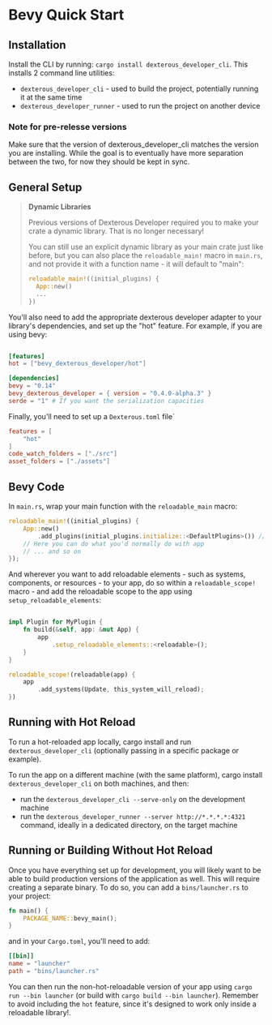 # Bevy Quick Start

## Installation

Install the CLI by running: ```cargo install dexterous_developer_cli```. This installs 2 command line utilities:

- `dexterous_developer_cli` - used to build the project, potentially running it at the same time
- `dexterous_developer_runner` - used to run the project on another device

### Note for pre-relesse versions

Make sure that the version of dexterous_developer_cli matches the version you are installing. While the goal is to eventually have more separation between the two, for now they should be kept in sync.

## General Setup

> **Dynamic Libraries**
>
> Previous versions of Dexterous Developer required you to make your crate a dynamic library. That is no longer necessary!
>
> You can still use an explicit dynamic library as your main crate just like before, but you can also place the `reloadable_main!` macro in `main.rs`, and not provide it with a function name - it will default to "main":
>
> ```rust
> reloadable_main!((initial_plugins) {
>   App::new()
>   ...
> })
> ```

You'll also need to add the appropriate dexterous developer adapter to your library's dependencies, and set up the "hot" feature. For example, if you are using bevy:

```toml

[features]
hot = ["bevy_dexterous_developer/hot"]

[dependencies]
bevy = "0.14"
bevy_dexterous_developer = { version = "0.4.0-alpha.3" }
serde = "1" # If you want the serialization capacities
```

Finally, you'll need to set up a `Dexterous.toml` file`

```toml
features = [
    "hot"
]
code_watch_folders = ["./src"]
asset_folders = ["./assets"]
```

## Bevy Code

In `main.rs`, wrap your main function with the `reloadable_main` macro:

```rust
reloadable_main!((initial_plugins) {
    App::new()
        .add_plugins(initial_plugins.initialize::<DefaultPlugins>()) // You can use either DefaultPlugins or MinimnalPlugins here, and use "set" on this as you would with them
    // Here you can do what you'd normally do with app
    // ... and so on
});
```

And wherever you want to add reloadable elements - such as systems, components, or resources - to your app, do so within a `reloadable_scope!` macro - and add the reloadable scope to the app using `setup_reloadable_elements`:

```rust

impl Plugin for MyPlugin {
    fn build(&self, app: &mut App) {
        app
            .setup_reloadable_elements::<reloadable>();
    }
}

reloadable_scope!(reloadable(app) {
    app
        .add_systems(Update, this_system_will_reload);
})
```

## Running with Hot Reload

To run a hot-reloaded app locally, cargo install and run `dexterous_developer_cli` (optionally passing in a specific package or example).

To run the app on a different machine (with the same platform), cargo install `dexterous_developer_cli` on both machines, and then:

- run the `dexterous_developer_cli --serve-only` on the development machine
- run the `dexterous_developer_runner --server http://*.*.*.*:4321` command, ideally in a dedicated directory, on the target machine

## Running or Building Without Hot Reload

Once you have everything set up for development, you will likely want to be able to build production versions of the application as well. This will require creating a separate binary. To do so, you can add a `bins/launcher.rs` to your project:

```rust
fn main() {
    PACKAGE_NAME::bevy_main();
}
```

and in your `Cargo.toml`, you'll need to add:

```toml
[[bin]]
name = "launcher"
path = "bins/launcher.rs"
```

You can then run the non-hot-reloadable version of your app using `cargo run --bin launcher` (or build with `cargo build --bin launcher`). Remember to avoid including the `hot` feature, since it's designed to work only inside a reloadable library!.
